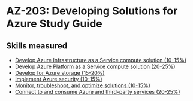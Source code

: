 # AZ-203: Developing Solutions for Azure Study Guide
## Skills measured
* [Develop Azure Infrastructure as a Service compute solution (10-15%)](1-Develop%20Azure%20Infrastructure%20as%20a%20Service%20compute%20solution%20(10-15%25).md)
* [Develop Azure Platform as a Service compute solution (20-25%)](2-Develop%20Azure%20Platform%20as%20a%20Service%20compute%20solution%20(20-25%25).md)
* [Develop for Azure storage (15-20%)](3-Develop%20for%20Azure%20storage%20(15-20%25).md)
* [Implement Azure security (10-15%)](4-Implement%20Azure%20security%20(10-15%25).md)
* [Monitor, troubleshoot, and optimize solutions (10-15%)](5-Monitor,%20troubleshoot,%20and%20optimize%20solutions%20(10-15%25).md)
* [Connect to and consume Azure and third-party services (20-25%)](6-Connect%20to%20and%20consume%20Azure%20and%20third-party%20services%20(20-25%25).md)